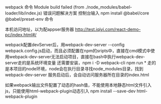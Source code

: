 webpack 命令 Module build failed (from ./node_modules/babel-loader/lib/index.js) 错误问题解决方案
控制台输入  npm install @babel/core @babel/preset-env 命令

本机访问地址，以为配appser服务器
http://test.iqiyi.com/react-demo-pc/index.html#/

webpack配置devServer后，用webpack-dev-server --config webpack.config.js启动，而且必须配置在npm的sripts中，直接在cmd模式中使用webpack-dev-server无法启动项目，直接在bash中执行webpack-dev-server走的是系统环境变量
还需要安装，npm i -D webpack-cli
npm run * 走的是本项目的node环境，node会在执行目录寻找node_modules目录，找到webpack-dev-server
服务启动后，会自动访问服务器所在目录的index.html

如果webpack输出文件配置了动态的hash值，不能使用本地静态html文件引入js，只能使用html-webpack-plugin动态引入
npm install --save-dev html-webpack-plugin
